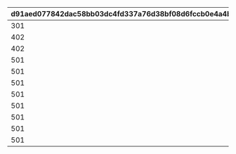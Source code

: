 |d91aed077842dac58bb03dc4fd337a76d38bf08d6fccb0e4a4bcd9d793f7154d|b90b58ddb8970796a39f6bda5d0ca0ff470485de286a68d21a7279c1eb9f2f40|2330051e3054ecdc102c49052855dfe86000519054c65e98bdd406cd06f5dbc3|add7f5499c322748436da3765f3154ceb75aeaa5f14ebc52e276f9b27cac702b|d87c4d6f20adf75f0e04318cda903a9860a5079e5a133ec90b9c6013bca5aca2|4c4420f9d4975442d9f14ebd9f38d2d5dbbf8425c8645f316d81650152479122|
| --- | --- | --- | --- | --- | --- |
|301|5201087|1|1|10201|102013011|
|402|5201081|1|1|10201|102014021|
|402|5201082|101|0|10201|102014022|
|501|5201066|1|1|10201|102015011|
|501|5201067|1|2|10201|102015012|
|501|5201068|1|3|10201|102015013|
|501|5201069|1|4|10201|102015014|
|501|5201070|1|5|10201|102015015|
|501|5201071|1|6|10201|102015016|
|501|5201072|1|7|10201|102015017|
|501|5201073|1|8|10201|102015018|